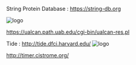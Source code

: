 String Protein Database : https://string-db.org


![logo](https://github.com/Siamak-salimy/EA-Expression-Analysis-/assets/34867846/e0e9e8ae-0019-4d08-814a-bad718a7514e)

https://ualcan.path.uab.edu/cgi-bin/ualcan-res.pl

Tide : http://tide.dfci.harvard.edu/
![logo](https://github.com/Siamak-salimy/EA-Expression-Analysis-/assets/34867846/9819d5e1-585c-47fd-8f32-9c19413a8abc)

http://timer.cistrome.org/

